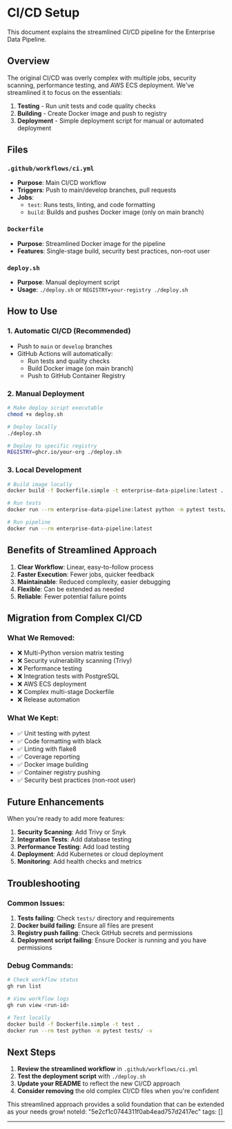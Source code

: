 # CI/CD Setup

This document explains the streamlined CI/CD pipeline for the Enterprise Data Pipeline.

## Overview

The original CI/CD was overly complex with multiple jobs, security scanning, performance testing, and AWS ECS deployment. We've streamlined it to focus on the essentials:

1. **Testing** - Run unit tests and code quality checks
2. **Building** - Create Docker image and push to registry
3. **Deployment** - Simple deployment script for manual or automated deployment

## Files

### `.github/workflows/ci.yml`
- **Purpose**: Main CI/CD workflow
- **Triggers**: Push to main/develop branches, pull requests
- **Jobs**:
  - `test`: Runs tests, linting, and code formatting
  - `build`: Builds and pushes Docker image (only on main branch)

### `Dockerfile`
- **Purpose**: Streamlined Docker image for the pipeline
- **Features**: Single-stage build, security best practices, non-root user

### `deploy.sh`
- **Purpose**: Manual deployment script
- **Usage**: `./deploy.sh` or `REGISTRY=your-registry ./deploy.sh`

## How to Use

### 1. Automatic CI/CD (Recommended)
- Push to `main` or `develop` branches
- GitHub Actions will automatically:
  - Run tests and quality checks
  - Build Docker image (on main branch)
  - Push to GitHub Container Registry

### 2. Manual Deployment
```bash
# Make deploy script executable
chmod +x deploy.sh

# Deploy locally
./deploy.sh

# Deploy to specific registry
REGISTRY=ghcr.io/your-org ./deploy.sh
```

### 3. Local Development
```bash
# Build image locally
docker build -f Dockerfile.simple -t enterprise-data-pipeline:latest .

# Run tests
docker run --rm enterprise-data-pipeline:latest python -m pytest tests/ -v

# Run pipeline
docker run --rm enterprise-data-pipeline:latest
```

## Benefits of Streamlined Approach

1. **Clear Workflow**: Linear, easy-to-follow process
2. **Faster Execution**: Fewer jobs, quicker feedback
3. **Maintainable**: Reduced complexity, easier debugging
4. **Flexible**: Can be extended as needed
5. **Reliable**: Fewer potential failure points

## Migration from Complex CI/CD

### What We Removed:
- ❌ Multi-Python version matrix testing
- ❌ Security vulnerability scanning (Trivy)
- ❌ Performance testing
- ❌ Integration tests with PostgreSQL
- ❌ AWS ECS deployment
- ❌ Complex multi-stage Dockerfile
- ❌ Release automation

### What We Kept:
- ✅ Unit testing with pytest
- ✅ Code formatting with black
- ✅ Linting with flake8
- ✅ Coverage reporting
- ✅ Docker image building
- ✅ Container registry pushing
- ✅ Security best practices (non-root user)

## Future Enhancements

When you're ready to add more features:

1. **Security Scanning**: Add Trivy or Snyk
2. **Integration Tests**: Add database testing
3. **Performance Testing**: Add load testing
4. **Deployment**: Add Kubernetes or cloud deployment
5. **Monitoring**: Add health checks and metrics

## Troubleshooting

### Common Issues:

1. **Tests failing**: Check `tests/` directory and requirements
2. **Docker build failing**: Ensure all files are present
3. **Registry push failing**: Check GitHub secrets and permissions
4. **Deployment script failing**: Ensure Docker is running and you have permissions

### Debug Commands:
```bash
# Check workflow status
gh run list

# View workflow logs
gh run view <run-id>

# Test locally
docker build -f Dockerfile.simple -t test .
docker run --rm test python -m pytest tests/ -v
```

## Next Steps

1. **Review the streamlined workflow** in `.github/workflows/ci.yml`
2. **Test the deployment script** with `./deploy.sh`
3. **Update your README** to reflect the new CI/CD approach
4. **Consider removing** the old complex CI/CD files when you're confident

This streamlined approach provides a solid foundation that can be extended as your needs grow!
noteId: "5e2cf1c0744311f0ab4ead757d2417ec"
tags: []

---

